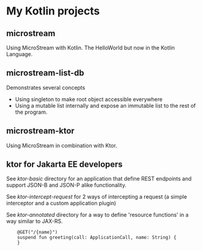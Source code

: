 # My Kotlin projects


## microstream

Using MicroStream with Kotlin. The HelloWorld but now in the Kotlin Language.

## microstream-list-db

Demonstrates several concepts
- Using singleton to make root object accessible everywhere
- Using a mutable list internally and expose an immutable list to the rest of the program.

## microstream-ktor

Using MicroStream in combination with Ktor.


## ktor for Jakarta EE developers

See _ktor-basic_ directory for an application that define REST endpoints and support JSON-B and JSON-P alike functionality.

See _ktor-intercept-request_ for 2 ways of intercepting a request (a simple interceptor and a custom application plugin)

See _ktor-annotated_ directory for a way to define 'resource functions' in a way similar to JAX-RS.

```
    @GET("/{name}")
    suspend fun greeting(call: ApplicationCall, name: String) {
    }
```

